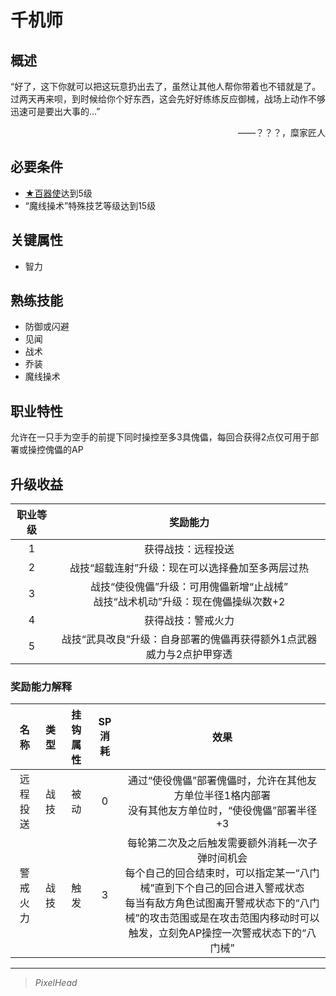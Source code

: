# 千机师

## 概述

“好了，这下你就可以把这玩意扔出去了，虽然让其他人帮你带着也不错就是了。过两天再来呗，到时候给你个好东西，这会先好好练练反应御械，战场上动作不够迅速可是要出大事的…”
<div align="right">——？？？，糜家匠人</div>

## 必要条件

* <a href="../1B-mech_disciple" target="_blank">★百器使</a>达到5级
* “魔线操术”特殊技艺等级达到15级

## 关键属性

* 智力

## 熟练技能

* 防御或闪避
* 见闻
* 战术
* 乔装
* 魔线操术

## 职业特性

允许在一只手为空手的前提下同时操控至多3具傀儡，每回合获得2点仅可用于部署或操控傀儡的AP

## 升级收益

职业等级|奖励能力
:--:|:--:
1|获得战技：远程投送
2|战技“超载连射”升级：现在可以选择叠加至多两层过热
3|战技“使役傀儡”升级：可用傀儡新增“止战械”<br>战技“战术机动”升级：现在傀儡操纵次数+2
4|获得战技：警戒火力
5|战技“武具改良”升级：自身部署的傀儡再获得额外1点武器威力与2点护甲穿透

### 奖励能力解释

名称|类型|挂钩属性|SP消耗|效果
:--:|:--:|:--:|:--:|:--:
远程投送|战技|被动|0|通过“使役傀儡”部署傀儡时，允许在其他友方单位半径1格内部署<br>没有其他友方单位时，“使役傀儡”部署半径+3
警戒火力|战技|触发|3|每轮第二次及之后触发需要额外消耗一次子弹时间机会<br>每个自己的回合结束时，可以指定某一“八门械”直到下个自己的回合进入警戒状态<br>每当有敌方角色试图离开警戒状态下的“八门械”的攻击范围或是在攻击范围内移动时可以触发，立刻免AP操控一次警戒状态下的“八门械”

---

> *PixelHead*